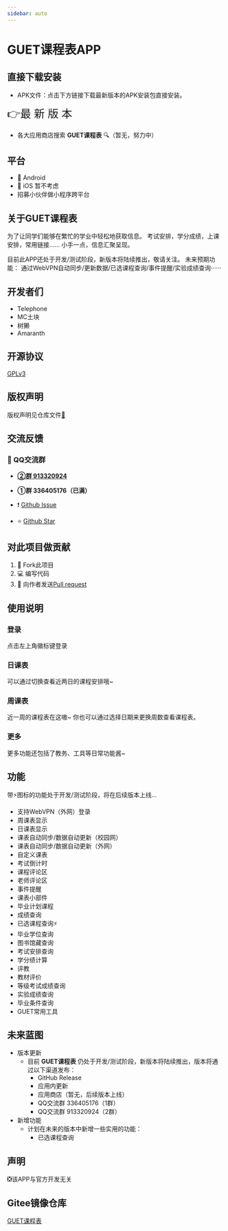 ```yaml
---
sidebar: auto
---
```


# GUET课程表APP

## 直接下载安装

- APK文件：点击下方链接下载最新版本的APK安装包直接安装。

 [<a style="font-size:25px">👉最 新 版 本</a>](https://guet1024-1255899554.cos.ap-nanjing.myqcloud.com/GUET-Schedule/GUET-Schedule.apk)
- 各大应用商店搜索 **GUET课程表** 🔍（暂无，努力中）

## 平台

- 📱 Android
- 📱 iOS 暂不考虑
- 招募小伙伴做小程序跨平台


## 关于GUET课程表

为了让同学们能够在繁忙的学业中轻松地获取信息。
考试安排，学分成绩，上课安排，常用链接......
小手一点，信息汇聚呈现。

目前此APP还处于开发/测试阶段，新版本将陆续推出，敬请关注。
未来预期功能：
通过WebVPN自动同步/更新数据/已选课程查询/事件提醒/实验成绩查询······

## 开发者们

- Telephone 
- MC土块 
- 树獭 
- Amaranth

## 开源协议

[GPLv3](https://www.gnu.org/licenses/gpl-3.0.html)

## 版权声明

版权声明见仓库文件[📄](https://github.com/guet1024/GUET-Schedule/blob/master/COPYRIGHT)

## 交流反馈

### 🐧 QQ交流群
- [**②群 913320924**](https://qm.qq.com/cgi-bin/qm/qr?k=LjOFHb-pTST28-QLMqiz5uTcKH-_3h-4&jump_from=webapi)
- **①群 336405176（已满）**

- ❗ [Github Issue](https://github.com/guet1024/GUET-Schedule/issues)

- ⭐ [Github Star ](https://github.com/guet1024/GUET-Schedule)

## 对此项目做贡献

1. 🔗 Fork此项目
2. 💻 编写代码
3. 🧲 向作者发送[Pull request](https://github.com/guet1024/GUET-Schedule/pulls)

## 使用说明

### 登录

点击左上角徽标键登录

### 日课表

可以通过切换查看近两日的课程安排哦~

### 周课表

近一周的课程表在这嗷~
你也可以通过选择日期来更换周数查看课程表。

### 更多

更多功能还包括了教务、工具等日常功能酱~

## 功能

带⚡图标的功能处于开发/测试阶段，将在后续版本上线...

  + 支持WebVPN（外网）登录
  + 周课表显示
  + 日课表显示
  + 课表自动同步/数据自动更新（校园网）
  + 课表自动同步/数据自动更新（外网）
  + 自定义课表
  + 考试倒计时
  + 课程评论区
  + 老师评论区
  + 事件提醒
  + 课表小部件
  + 毕业计划课程
  + 成绩查询
  + 已选课程查询⚡
  + 毕业学位查询
  + 图书馆藏查询
  + 考试安排查询
  + 学分绩计算
  + 评教
  + 教材评价
  + 等级考试成绩查询
  + 实验成绩查询
  + 毕业条件查询
  + GUET常用工具
## 未来蓝图
  + 版本更新
    + 目前 **GUET课程表** 仍处于开发/测试阶段，新版本将陆续推出，版本将通过以下渠道发布：
      + GitHub Release
      + 应用内更新
      + 应用商店（暂无，后续版本上线）
      + QQ交流群 336405176（1群）
      + QQ交流群 913320924（2群）
  + 新增功能
    + 计划在未来的版本中新增一些实用的功能：
      * 已选课程查询
## 声明

❎该APP与官方开发无关

## Gitee镜像仓库

[GUET课程表](https://gitee.com/telephone2019/guet-curriculum)
